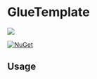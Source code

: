 # GlueTemplate

<!-- Could you please keep the link below so people can find the original template 🙏 -->

[![](https://img.shields.io/badge/Project_made_using_Glutinum.Template-7679db?style=for-the-badge)](https://github.com/glutinum-org/Glutinum.Template)

[![NuGet](https://img.shields.io/nuget/v/GlueTemplate.svg)](https://www.nuget.org/packages/GlueTemplate)


<!-- To learn how to use the template please refer to MANUAL.md -->

<!-- You can put the documentation for your binding below -->

## Usage
